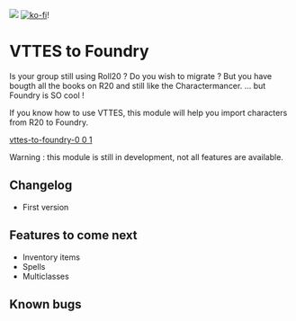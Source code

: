 ![](https://img.shields.io/badge/Foundry-v0.8.6-informational)
[![ko-fi](https://ko-fi.com/img/githubbutton_sm.svg)](https://ko-fi.com/A0A55CQPF)!

<!--- Downloads @ Latest Badge -->
<!--- replace <user>/<repo> with your username/repository -->
<!--- ![Latest Release Download Count](https://img.shields.io/github/downloads/<user>/<repo>/latest/module.zip) -->

<!--- Forge Bazaar Install % Badge -->
<!--- replace <your-module-name> with the `name` in your manifest -->
<!--- ![Forge Installs](https://img.shields.io/badge/dynamic/json?label=Forge%20Installs&query=package.installs&suffix=%25&url=https%3A%2F%2Fforge-vtt.com%2Fapi%2Fbazaar%2Fpackage%2F<your-module-name>&colorB=4aa94a) -->

# VTTES to Foundry

Is your group still using Roll20 ?
Do you wish to migrate ?
But you have bougth all the books on R20 and still like the Charactermancer.
... but Foundry is SO cool !

If you know how to use VTTES, this module will help you import characters from R20 to Foundry.

[vttes-to-foundry-0 0 1](https://user-images.githubusercontent.com/8818232/126902529-d173afdf-cb7b-44f8-9bb9-e3b63d1f6e81.gif)

Warning : this module is still in development, not all features are available.

## Changelog

- First version

## Features to come next

- Inventory items
- Spells
- Multiclasses

## Known bugs
